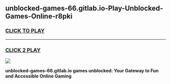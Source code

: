 
## unblocked-games-66.gitlab.io-Play-Unblocked-Games-Online-r8pki
<h3>
<a href="https://premium76.site?title=unblocked-games-66.gitlab.io&ref=25A">CLICK TO PLAY</a></h3>
<hr>

<h3>
<a href="https://premium76.site?title=unblocked-games-66.gitlab.io&ref=25A">CLICK 2 PLAY</a>
  
</h3>

<a href="https://premium76.site?title=unblocked-games-66.gitlab.io&ref=25A"><img src="https://clearcache.store/games.png"></a>


**unblocked-games-66.gitlab.io games unblocked: Your Gateway to Fun and Accessible Online Gaming**
